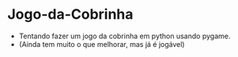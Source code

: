 # Jogo-da-Cobrinha
 * Tentando fazer um jogo da cobrinha em python usando pygame.
 * (Ainda tem muito o que melhorar, mas já é jogável)
